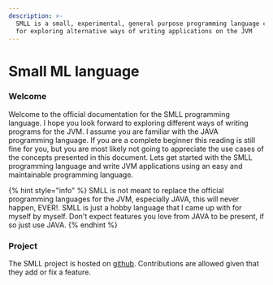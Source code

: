 ```yaml
---
description: >-
  SMLL is a small, experimental, general purpose programming language created
  for exploring alternative ways of writing applications on the JVM
---
```


# Small ML language

### Welcome

Welcome to the official documentation for the SMLL programming language. I hope you look forward to exploring different ways of writing programs for the JVM. I assume you are familiar with the JAVA programming language. If you are a complete beginner this reading is still fine for you, but you are most likely not going to appreciate the use cases of the concepts presented in this document. Lets get started with the SMLL programming language and write JVM applications using an easy and maintainable programming language.&#x20;

{% hint style="info" %}
SMLL is not meant to replace the official programming languages for the JVM, especially JAVA, this will never happen, EVER!. SMLL is just a hobby language that I came up with for myself by myself. Don't expect features you love from JAVA to be present, if so just use JAVA.&#x20;
{% endhint %}

### Project

The SMLL project is hosted on [github](https://github.com/hexaredecimal/ML). Contributions are allowed given that they add or fix a feature.&#x20;

